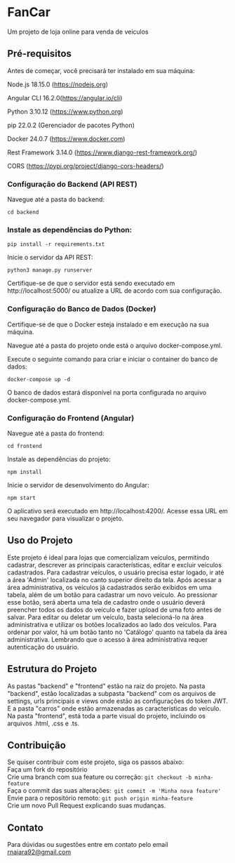 # FanCar
Um projeto de loja online para venda de veiculos

## Pré-requisitos
Antes de começar, você precisará ter instalado em sua máquina:

Node.js 18.15.0 (https://nodejs.org)

Angular CLI 16.2.0(https://angular.io/cli)

Python 3.10.12 (https://www.python.org)

pip 22.0.2 (Gerenciador de pacotes Python)

Docker 24.0.7 (https://www.docker.com)

Rest Framework 3.14.0 (https://www.django-rest-framework.org/)

CORS (https://pypi.org/project/django-cors-headers/)

### Configuração do Backend (API REST)

Navegue até a pasta do backend:

```cd backend```

### Instale as dependências do Python:

```pip install -r requirements.txt```

Inicie o servidor da API REST:

```python3 manage.py runserver```


Certifique-se de que o servidor está sendo executado em http://localhost:5000/ ou atualize a URL de acordo com sua configuração.

### Configuração do Banco de Dados (Docker)
Certifique-se de que o Docker esteja instalado e em execução na sua máquina.

Navegue até a pasta do projeto onde está o arquivo docker-compose.yml.

Execute o seguinte comando para criar e iniciar o container do banco de dados:

`docker-compose up -d`

O banco de dados estará disponível na porta configurada no arquivo docker-compose.yml.

### Configuração do Frontend (Angular)
Navegue até a pasta do frontend:

`cd frontend`

Instale as dependências do projeto:

`npm install`

Inicie o servidor de desenvolvimento do Angular:

`npm start`

O aplicativo será executado em http://localhost:4200/. Acesse essa URL em seu navegador para visualizar o projeto.<br>

## Uso do Projeto
Este projeto é ideal para lojas que comercializam veículos, permitindo cadastrar, descrever as principais características, editar e excluir veículos cadastrados.
Para cadastrar veículos, o usuário precisa estar logado, ir até a área 'Admin' localizada no canto superior direito da tela. Após acessar a área administrativa, os veículos já cadastrados serão exibidos em uma tabela, além de um botão para cadastrar um novo veículo. Ao pressionar esse botão, será aberta uma tela de cadastro onde o usuário deverá preencher todos os dados do veículo e fazer upload de uma foto antes de salvar. Para editar ou deletar um veículo, basta selecioná-lo na área administrativa e utilizar os botões localizados ao lado dos veículos.
Para ordenar por valor, há um botão tanto no 'Catálogo' quanto na tabela da área administrativa. Lembrando que o acesso à área administrativa requer autenticação do usuário.

## Estrutura do Projeto
As pastas "backend" e "frontend" estão na raiz do projeto.
Na pasta "backend", estão localizadas a subpasta "backend" com os arquivos de settings, urls principais e views onde estão as configurações do token JWT. E a pasta "carros" onde estão armazenadas as características do veículo.
Na pasta "frontend", está toda a parte visual do projeto, incluindo os arquivos .html, .css e .ts.

## Contribuição
Se quiser contribuir com este projeto, siga os passos abaixo:<br>
Faça um fork do repositório<br>
Crie uma branch com sua feature ou correção: `git checkout -b minha-feature`<br>
Faça o commit das suas alterações:` git commit -m 'Minha nova feature'`<br>
Envie para o repositório remoto: `git push origin minha-feature`<br>
Crie um novo Pull Request explicando suas mudanças.

## Contato
Para dúvidas ou sugestões entre em contato pelo email rnaiara92@gmail.com
